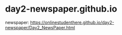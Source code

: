 # day2-newspaper.github.io
newspaper: https://onlinestudenthere.github.io/day2-newspaper/Day2_NewsPaper.html 
